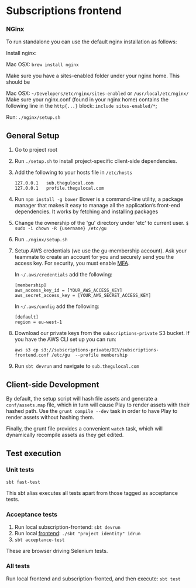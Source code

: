 # Subscriptions frontend

### NGinx

   To run standalone you can use the default nginx installation as follows:

   Install nginx:

   Mac OSX: `brew install nginx`

   Make sure you have a sites-enabled folder under your nginx home. This should be

   Mac OSX: `~/Developers/etc/nginx/sites-enabled` or `/usr/local/etc/nginx/`
   Make sure your nginx.conf (found in your nginx home) contains the following line in the `http{...}` block: `include sites-enabled/*`;

   Run: `./nginx/setup.sh`

## General Setup

1. Go to project root
1. Run `./setup.sh` to install project-specific client-side dependencies.
1. Add the following to your hosts file in `/etc/hosts`

   ```
   127.0.0.1   sub.thegulocal.com
   127.0.0.1   profile.thegulocal.com
   ```

1. Run `npm install -g bower`
   Bower is a command-line utility, a package manager that makes it easy to manage all the application’s front-end dependencies. It works by fetching and installing packages
1. Change the ownership of the 'gu' directory under 'etc' to current user.
   `$ sudo -i chown -R {username} /etc/gu`
1. Run `./nginx/setup.sh`
1. Setup AWS credentials (we use the gu-membership account). Ask your teammate to create an account for you and securely send you the access key. For security, you must enable [MFA](http://aws.amazon.com/iam/details/mfa/).

   In `~/.aws/credentials` add the following:

   ```
   [membership]
   aws_access_key_id = [YOUR_AWS_ACCESS_KEY]
   aws_secret_access_key = [YOUR_AWS_SECRET_ACCESS_KEY]
   ```

   In `~/.aws/config` add the following:

   ```
   [default]
   region = eu-west-1
   ```

1. Download our private keys from the `subscriptions-private` S3 bucket. If you have the AWS CLI set up you can run:

    ```
    aws s3 cp s3://subscriptions-private/DEV/subscriptions-frontend.conf /etc/gu  --profile membership
    ```

1. Run ``` sbt devrun ``` and navigate to ```sub.thegulocal.com```

## Client-side Development

By default, the setup script will hash file assets and generate a `conf/assets.map` file,
which in turn will cause Play to render assets with their hashed path. Use the `grunt compile --dev`
task in order to have Play to render assets without hashing them.

Finally, the grunt file provides a
convenient `watch` task, which will dynamically recompile assets as they get edited.

## Test execution

### Unit tests

`sbt fast-test`

This sbt alias executes all tests apart from those tagged as acceptance tests.

### Acceptance tests

1. Run local subscription-frontend: `sbt devrun`
2. Run local [frontend](https://github.com/guardian/frontend): `./sbt "project identity" idrun`
3. `sbt acceptance-test`

These are browser driving Selenium tests.

### All tests

Run local frontend and subscription-fronted, and then execute: `sbt test`

